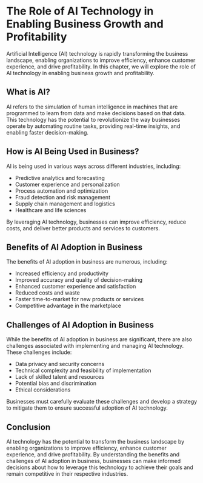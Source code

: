 The Role of AI Technology in Enabling Business Growth and Profitability
================================================================================================

Artificial Intelligence (AI) technology is rapidly transforming the business landscape, enabling organizations to improve efficiency, enhance customer experience, and drive profitability. In this chapter, we will explore the role of AI technology in enabling business growth and profitability.

What is AI?
-----------

AI refers to the simulation of human intelligence in machines that are programmed to learn from data and make decisions based on that data. This technology has the potential to revolutionize the way businesses operate by automating routine tasks, providing real-time insights, and enabling faster decision-making.

How is AI Being Used in Business?
---------------------------------

AI is being used in various ways across different industries, including:

* Predictive analytics and forecasting
* Customer experience and personalization
* Process automation and optimization
* Fraud detection and risk management
* Supply chain management and logistics
* Healthcare and life sciences

By leveraging AI technology, businesses can improve efficiency, reduce costs, and deliver better products and services to customers.

Benefits of AI Adoption in Business
-----------------------------------

The benefits of AI adoption in business are numerous, including:

* Increased efficiency and productivity
* Improved accuracy and quality of decision-making
* Enhanced customer experience and satisfaction
* Reduced costs and waste
* Faster time-to-market for new products or services
* Competitive advantage in the marketplace

Challenges of AI Adoption in Business
-------------------------------------

While the benefits of AI adoption in business are significant, there are also challenges associated with implementing and managing AI technology. These challenges include:

* Data privacy and security concerns
* Technical complexity and feasibility of implementation
* Lack of skilled talent and resources
* Potential bias and discrimination
* Ethical considerations

Businesses must carefully evaluate these challenges and develop a strategy to mitigate them to ensure successful adoption of AI technology.

Conclusion
----------

AI technology has the potential to transform the business landscape by enabling organizations to improve efficiency, enhance customer experience, and drive profitability. By understanding the benefits and challenges of AI adoption in business, businesses can make informed decisions about how to leverage this technology to achieve their goals and remain competitive in their respective industries.
